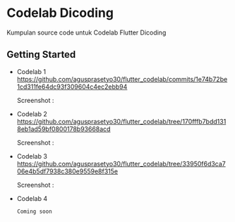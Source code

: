 # Codelab Dicoding

Kumpulan source code untuk Codelab Flutter Dicoding

## Getting Started
- Codelab 1
  https://github.com/agusprasetyo30/flutter_codelab/commits/1e74b72be1cd311fe64dc93f309604c4ec2ebb94

  Screenshot :

- Codelab 2
  https://github.com/agusprasetyo30/flutter_codelab/tree/170fffb7bdd1318eb1ad59bf0800178b93668acd

  Screenshot :

- Codelab 3
	https://github.com/agusprasetyo30/flutter_codelab/tree/33950f6d3ca706e4b5df7938c380e9559e8f315e

  Screenshot :

- Codelab 4
  
  `Coming soon`
